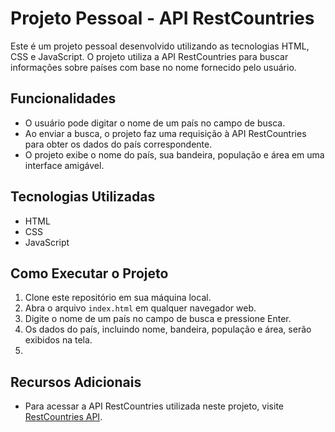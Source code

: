 # Projeto Pessoal - API RestCountries

Este é um projeto pessoal desenvolvido utilizando as tecnologias HTML, CSS e JavaScript. O projeto utiliza a API RestCountries para buscar informações sobre países com base no nome fornecido pelo usuário.

## Funcionalidades

- O usuário pode digitar o nome de um país no campo de busca.
- Ao enviar a busca, o projeto faz uma requisição à API RestCountries para obter os dados do país correspondente.
- O projeto exibe o nome do país, sua bandeira, população e área em uma interface amigável.

## Tecnologias Utilizadas

- HTML
- CSS
- JavaScript

## Como Executar o Projeto

1. Clone este repositório em sua máquina local.
2. Abra o arquivo `index.html` em qualquer navegador web.
3. Digite o nome de um país no campo de busca e pressione Enter.
4. Os dados do país, incluindo nome, bandeira, população e área, serão exibidos na tela.
5. 
## Recursos Adicionais

- Para acessar a API RestCountries utilizada neste projeto, visite [RestCountries API](https://restcountries.com/).
